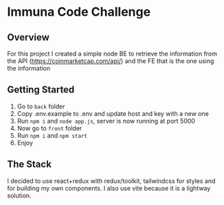 # Immuna Code Challenge

## Overview

For this project I created a simple node BE to retrieve the information from the API (https://coinmarketcap.com/api/) and the FE that is the one using the information

## Getting Started

1. Go to `back` folder
1. Copy .env.example to .env and update host and key with a new one
1. Run `npm i` and `node app.js`, server is now running at port 5000
1. Now go to `front` folder
1. Run `npm i` and `npm start`
1. Enjoy

## The Stack

I decided to use react+redux with redux/toolkit, tailwindcss for styles and for building my own components. I also use vite because it is a lightway solution.
